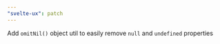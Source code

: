 ```yaml
---
"svelte-ux": patch
---
```


Add `omitNil()` object util to easily remove `null` and `undefined` properties
